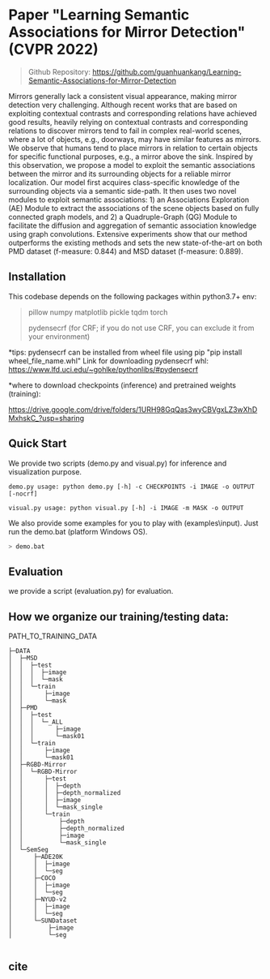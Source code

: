 # Paper "Learning Semantic Associations for Mirror Detection" (CVPR 2022)

> Github Repository: https://github.com/guanhuankang/Learning-Semantic-Associations-for-Mirror-Detection

Mirrors generally lack a consistent visual appearance, making mirror detection very challenging. Although recent
works that are based on exploiting contextual contrasts and corresponding relations have achieved good results, heavily
relying on contextual contrasts and corresponding relations to discover mirrors tend to fail in complex real-world
scenes, where a lot of objects, e.g., doorways, may have similar features as mirrors. We observe that humans tend
to place mirrors in relation to certain objects for specific functional purposes, e.g., a mirror above the sink. Inspired
by this observation, we propose a model to exploit the semantic associations between the mirror and its surrounding
objects for a reliable mirror localization. Our model first acquires class-specific knowledge of the surrounding
objects via a semantic side-path. It then uses two novel modules to exploit semantic associations: 1) an Associations
Exploration (AE) Module to extract the associations of the scene objects based on fully connected graph models,
and 2) a Quadruple-Graph (QG) Module to facilitate the diffusion and aggregation of semantic association knowledge
using graph convolutions. Extensive experiments show that our method outperforms the existing methods and sets
the new state-of-the-art on both PMD dataset (f-measure: 0.844) and MSD dataset (f-measure: 0.889).



## Installation

This codebase depends on the following packages within python3.7+ env:

> pillow
> numpy
> matplotlib
> pickle
> tqdm
> torch
>
> pydensecrf (for CRF; if you do not use CRF, you can exclude it from your environment)

*tips: 
pydensecrf can be installed from wheel file using pip "pip install wheel_file_name.whl"
Link for downloading pydensecrf whl: https://www.lfd.uci.edu/~gohlke/pythonlibs/#pydensecrf

*where to download checkpoints (inference) and pretrained weights (training):

https://drive.google.com/drive/folders/1URH98GqQas3wyCBVgxLZ3wXhDMxhskC_?usp=sharing



## Quick Start

We provide two scripts (demo.py and visual.py) for inference and visualization purpose. 

```shell
demo.py usage: python demo.py [-h] -c CHECKPOINTS -i IMAGE -o OUTPUT [-nocrf]

visual.py usage: python visual.py [-h] -i IMAGE -m MASK -o OUTPUT
```

We also provide some examples for you to play with (examples\input). Just run the demo.bat (platform Windows OS).

```bash
> demo.bat
```



## Evaluation
we provide a script (evaluation.py) for evaluation.



## How we organize our training/testing data:
PATH_TO_TRAINING_DATA

```shell
├─DATA
│  ├─MSD
│  │  ├─test
│  │  │  ├─image
│  │  │  └─mask
│  │  └─train
│  │      ├─image
│  │      └─mask
│  ├─PMD
│  │  ├─test
│  │  │  └─_ALL
│  │  │      ├─image
│  │  │      └─mask01
│  │  └─train
│  │      ├─image
│  │      └─mask01
│  ├─RGBD-Mirror
│  │  └─RGBD-Mirror
│  │      ├─test
│  │      │  ├─depth
│  │      │  ├─depth_normalized
│  │      │  ├─image
│  │      │  └─mask_single
│  │      └─train
│  │          ├─depth
│  │          ├─depth_normalized
│  │          ├─image
│  │          └─mask_single
│  └─SemSeg
│      ├─ADE20K
│      │  ├─image
│      │  └─seg
│      ├─COCO
│      │  ├─image
│      │  └─seg
│      ├─NYUD-v2
│      │  ├─image
│      │  └─seg
│      └─SUNDataset
│          ├─image
│          └─seg


```



## cite

